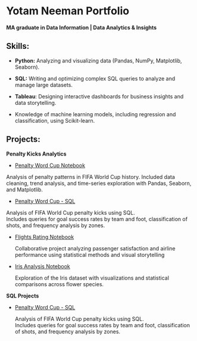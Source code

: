 # Yotam Neeman Portfolio
**MA graduate in Data Information | Data Analytics & Insights**

## Skills:

* **Python:** Analyzing and visualizing data (Pandas, NumPy, Matplotlib, Seaborn).

* **SQL:** Writing and optimizing complex SQL queries to analyze and manage large datasets.

* **Tableau**: Designing interactive dashboards for business insights and data storytelling.

* Knowledge of machine learning models, including regression and classification, using Scikit-learn.

## Projects:

**Penalty Kicks Analytics**

  - [Penalty Word Cup Notebook](penalty_word_cup.ipynb)

  Analysis of penalty patterns in FIFA World Cup history. Included data cleaning, trend analysis, and time-series exploration with Pandas, Seaborn, and Matplotlib.
  - [Penalty Word Cup - SQL](SQL_Penalties_kicks.sql)

  Analysis of FIFA World Cup penalty kicks using SQL.  
Includes queries for goal success rates by team and foot, classification of shots, and frequency analysis by zones.

- [Flights Rating Notebook](Ex3_Visualization.ipynb)

  Collaborative project analyzing passenger satisfaction and airline performance using statistical methods and visual storytelling

- [Iris Analysis Notebook](iris_YN.ipynb)

  Exploration of the Iris dataset with visualizations and statistical comparisons across flower species.

**SQL Projects**

- [Penalty Word Cup - SQL](SQL_Penalties_kicks.sql)

  Analysis of FIFA World Cup penalty kicks using SQL.  
Includes queries for goal success rates by team and foot, classification of shots, and frequency analysis by zones.




